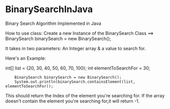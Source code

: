 # BinarySearchInJava
Binary Search Algorithm Implemented in Java

How to use class: 
Create a new Instance of the BinarySearch Class ==> BinarySearch binarySearch = new BinarySearch();

It takes in two parameters: An Integer array & a value to search for.

Here's an Example:

int[] list = {20, 30, 40, 50, 60, 70, 100};
        int elementToSearchFor = 30;

        BinarySearch binarySearch = new BinarySearch();
        System.out.println(binarySearch.containsElement(list, elementToSearchFor));
        
        
This should return the Index of the element you're searching for. If the array doesn't contain the element you're searching for,it will return -1.

        
        
